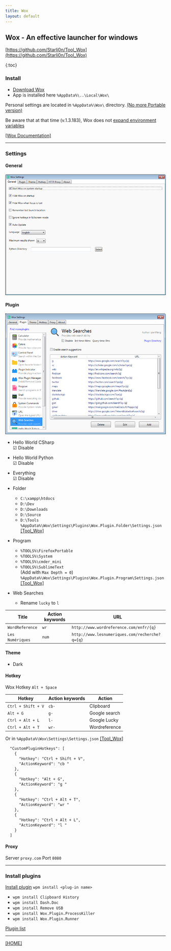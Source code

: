 ```yaml
---
title: Wox
layout: default
---
```


## Wox - An effective launcher for windows

[https://github.com/Starli0n/Tool_Wox](https://github.com/Starli0n/Tool_Wox)

{:toc}


### Install

 * [Download Wox](http://www.getwox.com)
 * App is installed here `%AppData%\..\Local\Wox\`

Personal settings are located in `%AppData%\Wox\` directory. [(No more Portable version)](https://github.com/Wox-launcher/Wox/issues/629)

Be aware that at that time (v.1.3.183), Wox does not [expand environment variables](https://github.com/Wox-launcher/Wox/issues/816)

[[Wox Documentation]](http://doc.getwox.com/en/index.html)

---

### Settings

#### General

![Settings-General](Settings-General.bmp)


#### Plugin

![Settings-Plugin](Settings-Plugin.bmp)

* Hello World CSharp <br/>
    ☑ Disable

* Hello World Python <br/>
    ☑ Disable

* Everything <br/>
    ☑ Disable

* Folder
    * `C:\xampp\htdocs`
    * `D:\Dev`
    * `D:\Downloads`
    * `D:\Source`
    * `D:\Tools`<br/>
    `%AppData%\Wox\Settings\Plugins\Wox.Plugin.Folder\Settings.json` [[Tool_Wox]](https://github.com/Starli0n/Tool_Wox/blob/master/Settings/Plugins/Wox.Plugin.Folder/Settings.json)

* Program
    * `%TOOLS%\FirefoxPortable`
    * `%TOOLS%\System`
    * `%TOOLS%\cmder_mini`
    * `%TOOLS%\SublimeText`<br/>
    (Add with `Max Depth = 0`)<br/>
    `%AppData%\Wox\Settings\Plugins\Wox.Plugin.Program\Settings.json` [[Tool_Wox]](https://github.com/Starli0n/Tool_Wox/blob/master/Settings/Plugins/Wox.Plugin.Program/Settings.json)


* Web Searches
    * Rename `lucky` to `l`

Title | Action keywords | URL
------|-----------------|----
`WordReference` | `wr` | `http://www.wordreference.com/enfr/{q}`
`Les Numériques` | `num` | `http://www.lesnumeriques.com/recherche?q={q}`


#### Theme

* Dark


#### Hotkey

Wox Hotkey `Alt + Space`

Hotkey | Action keywords | Action
-------|-----------------|-------
`Ctrl + Shift + V` | `cb·` | Clipboard
`Alt + G` | `g·` | Google search
`Ctrl + Alt + L` | `l·` | Google Lucky
`Ctrl + Alt + T` | `wr·` | Wordreference

Or in `%AppData%\Wox\Settings\Settings.json` [[Tool_Wox]](https://github.com/Starli0n/Tool_Wox/blob/master/Settings/Settings.json)

````
  "CustomPluginHotkeys": [
    {
      "Hotkey": "Ctrl + Shift + V",
      "ActionKeyword": "cb "
    },
    {
      "Hotkey": "Alt + G",
      "ActionKeyword": "g "
    },
    {
      "Hotkey": "Ctrl + Alt + T",
      "ActionKeyword": "wr "
    },
    {
      "Hotkey": "Ctrl + Alt + L",
      "ActionKeyword": "l "
    }
  ]
````


#### Proxy

Server `proxy.com` Port `8080`

---

### Install plugins

[Install plugin](http://doc.getwox.com/en/plugin/install_plugin.html) `wpm install <plug-in name>`

* `wpm install Clipboard History`
* `wpm install Dash.Doc`
* `wpm install Remove USB`
* `wpm install Wox.Plugin.ProcessKiller`
* `wpm install Wox.Plugin.Runner`

[Plugin list](http://www.getwox.com/plugin)

---

[[HOME]](../index.html)
